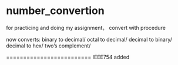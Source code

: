 # number_convertion
for practicing and  doing my assignment，
convert with procedure

now converts:
binary to decimal/
octal to decimal/
decimal to binary/
decimal to hex/
two’s complement/


=========================
IEEE754 added
